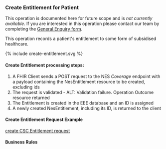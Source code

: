 

### Create Entitlement for Patient

This operation is documented here for future scope and is *not currently available*. If you are interested in this operation please contact our team by completing the [General Enquiry form](https://mohapis.atlassian.net/servicedesk/customer/portal/3/group/11/create/36).

This operation records a patient's entitlement to some form of subsidised healthcare.


<div>
{% include create-entitlement.svg %}
</div>



####  Create Entitlement processing steps:

1. A FHIR Client sends a POST request to the NES *Coverage* endpoint with a payload containing the NesEntitlement resource to be created, excluding ids
2. The request is validated - ALT: Validation failure. Operation Outcome resource returned
3. The Entitlement is created in the EEE database and an ID is assigned
4. A newly created NesEntitlement, including its ID, is returned to the client



####  Create  Entitlement Request Example 
[create CSC Entitlement request](Coverage-entitlement-3.json.html)

#### Business  Rules



